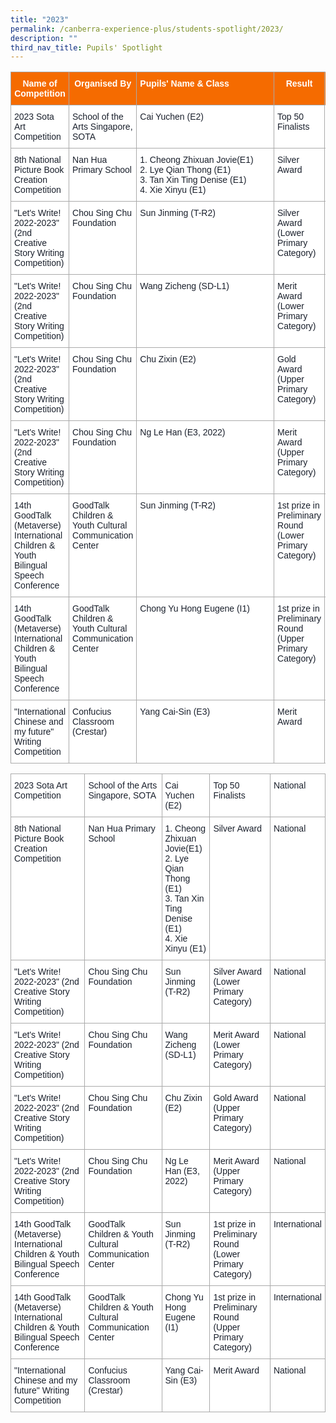 ```yaml
---
title: "2023"
permalink: /canberra-experience-plus/students-spotlight/2023/
description: ""
third_nav_title: Pupils' Spotlight
---
```

<style type="text/css">
.tg  {border-collapse:collapse;border-color:#aaa;border-spacing:0;}
.tg td{background-color:#fff;border-color:#aaa;border-style:solid;border-width:1px;color:#333;
  font-family:Arial, sans-serif;font-size:14px;overflow:hidden;padding:10px 5px;word-break:normal;}
.tg th{background-color:#f38630;border-color:#aaa;border-style:solid;border-width:1px;color:#fff;
  font-family:Arial, sans-serif;font-size:14px;font-weight:normal;overflow:hidden;padding:10px 5px;word-break:normal;}
.tg .tg-mv92{background-color:#f56b00;color:#ffffff;font-weight:bold;text-align:center;vertical-align:top}
.tg .tg-ryel{background-color:#FFF;color:#1A202C;text-align:left;vertical-align:top}
</style>
<table class="tg">
<thead>
  <tr>
    <th class="tg-mv92">Name of Competition</th>
    <th class="tg-mv92">Organised By</th>
    <th class="tg-mv92">
			Pupils'&nbsp;Name&nbsp;&amp;&nbsp;Class&nbsp;&nbsp;&nbsp;&nbsp;&nbsp;&nbsp;&nbsp;&nbsp;&nbsp;&nbsp;&nbsp;&nbsp;&nbsp;&nbsp;&nbsp;&nbsp;&nbsp;</th>
    <th class="tg-mv92">Result</th>
    <th class="tg-mv92">Level<br></th>
  </tr>
</thead>
<tbody>
  <tr>
    <td class="tg-ryel">2023 Sota Art Competition</td>
    <td class="tg-ryel">School of the Arts Singapore, SOTA</td>
    <td class="tg-ryel">Cai Yuchen (E2)</td>
    <td class="tg-ryel">Top   50 Finalists</td>
    <td class="tg-ryel">National</td>
  </tr>
  <tr>
    <td class="tg-ryel">8th National Picture Book Creation Competition</td>
    <td class="tg-ryel">Nan Hua Primary School</td>
    <td class="tg-ryel">1. Cheong Zhixuan Jovie(E1)<br>2. Lye Qian Thong (E1)<br>3. Tan Xin Ting Denise (E1)<br>4. Xie Xinyu (E1)</td>
    <td class="tg-ryel">Silver   Award</td>
    <td class="tg-ryel">National</td>
  </tr>
  <tr>
    <td class="tg-ryel">"Let's   Write! 2022-2023" (2nd Creative Story Writing Competition)</td>
    <td class="tg-ryel">Chou Sing Chu Foundation</td>
    <td class="tg-ryel">Sun Jinming (T-R2)</td>
    <td class="tg-ryel">Silver   Award (Lower Primary Category)</td>
    <td class="tg-ryel">National</td>
  </tr>
  <tr>
    <td class="tg-ryel">"Let's Write! 2022-2023" (2nd Creative Story Writing Competition)</td>
    <td class="tg-ryel">Chou Sing Chu Foundation</td>
    <td class="tg-ryel">Wang Zicheng (SD-L1)</td>
    <td class="tg-ryel">Merit   Award (Lower Primary Category)</td>
    <td class="tg-ryel">National</td>
  </tr>
  <tr>
    <td class="tg-ryel">"Let's Write! 2022-2023" (2nd Creative Story Writing Competition)</td>
    <td class="tg-ryel">Chou Sing Chu Foundation</td>
    <td class="tg-ryel">Chu Zixin (E2)</td>
    <td class="tg-ryel">Gold   Award (Upper Primary Category)</td>
    <td class="tg-ryel">National</td>
  </tr>
  <tr>
    <td class="tg-ryel">"Let's Write! 2022-2023" (2nd Creative Story Writing Competition)</td>
    <td class="tg-ryel">Chou Sing Chu Foundation</td>
    <td class="tg-ryel">Ng Le Han (E3, 2022)</td>
    <td class="tg-ryel">Merit   Award (Upper Primary Category)</td>
    <td class="tg-ryel">National</td>
  </tr>
  <tr>
    <td class="tg-ryel">14th GoodTalk (Metaverse) International Children &amp; Youth Bilingual Speech Conference</td>
    <td class="tg-ryel">GoodTalk Children &amp; Youth Cultural Communication Center</td>
    <td class="tg-ryel">Sun Jinming (T-R2)</td>
    <td class="tg-ryel">1st   prize in Preliminary Round (Lower Primary Category)</td>
    <td class="tg-ryel">International</td>
  </tr>
  <tr>
    <td class="tg-ryel">14th GoodTalk (Metaverse) International Children &amp; Youth Bilingual Speech Conference</td>
    <td class="tg-ryel">GoodTalk Children &amp; Youth Cultural Communication Center</td>
    <td class="tg-ryel">Chong Yu Hong Eugene (I1)</td>
    <td class="tg-ryel">1st   prize in Preliminary Round (Upper Primary Category)</td>
    <td class="tg-ryel">International</td>
  </tr>
  <tr>
    <td class="tg-ryel">"International Chinese and my future" Writing Competition</td>
    <td class="tg-ryel">Confucius Classroom (Crestar)</td>
    <td class="tg-ryel">Yang Cai-Sin (E3)</td>
    <td class="tg-ryel">Merit Award</td>
    <td class="tg-ryel">National</td>
  </tr>
</tbody>
</table>

<style type="text/css">
.tg  {border-collapse:collapse;border-color:#aaa;border-spacing:0;}
.tg td{background-color:#fff;border-color:#aaa;border-style:solid;border-width:1px;color:#333;
  font-family:Arial, sans-serif;font-size:14px;overflow:hidden;padding:10px 5px;word-break:normal;}
.tg th{background-color:#f38630;border-color:#aaa;border-style:solid;border-width:1px;color:#fff;
  font-family:Arial, sans-serif;font-size:14px;font-weight:normal;overflow:hidden;padding:10px 5px;word-break:normal;}
.tg .tg-mv92{background-color:#f56b00;color:#ffffff;font-weight:bold;text-align:center;vertical-align:top}
.tg .tg-ryel{background-color:#FFF;color:#1A202C;text-align:left;vertical-align:top}
</style>
<table class="tg">

<tbody>
  <tr>
    <td class="tg-ryel">2023 Sota Art Competition</td>
    <td class="tg-ryel">School of the Arts Singapore, SOTA</td>
    <td class="tg-ryel">Cai Yuchen (E2)</td>
    <td class="tg-ryel">Top   50 Finalists</td>
    <td class="tg-ryel">National</td>
  </tr>
  <tr>
    <td class="tg-ryel">8th National Picture Book Creation Competition</td>
    <td class="tg-ryel">Nan Hua Primary School</td>
    <td class="tg-ryel">1. Cheong Zhixuan Jovie(E1)<br>2. Lye Qian Thong (E1)<br>3. Tan Xin Ting Denise (E1)<br>4. Xie Xinyu (E1)</td>
    <td class="tg-ryel">Silver   Award</td>
    <td class="tg-ryel">National</td>
  </tr>
  <tr>
    <td class="tg-ryel">"Let's   Write! 2022-2023" (2nd Creative Story Writing Competition)</td>
    <td class="tg-ryel">Chou Sing Chu Foundation</td>
    <td class="tg-ryel">Sun Jinming (T-R2)</td>
    <td class="tg-ryel">Silver   Award (Lower Primary Category)</td>
    <td class="tg-ryel">National</td>
  </tr>
  <tr>
    <td class="tg-ryel">"Let's Write! 2022-2023" (2nd Creative Story Writing Competition)</td>
    <td class="tg-ryel">Chou Sing Chu Foundation</td>
    <td class="tg-ryel">Wang Zicheng (SD-L1)</td>
    <td class="tg-ryel">Merit   Award (Lower Primary Category)</td>
    <td class="tg-ryel">National</td>
  </tr>
  <tr>
    <td class="tg-ryel">"Let's Write! 2022-2023" (2nd Creative Story Writing Competition)</td>
    <td class="tg-ryel">Chou Sing Chu Foundation</td>
    <td class="tg-ryel">Chu Zixin (E2)</td>
    <td class="tg-ryel">Gold   Award (Upper Primary Category)</td>
    <td class="tg-ryel">National</td>
  </tr>
  <tr>
    <td class="tg-ryel">"Let's Write! 2022-2023" (2nd Creative Story Writing Competition)</td>
    <td class="tg-ryel">Chou Sing Chu Foundation</td>
    <td class="tg-ryel">Ng Le Han (E3, 2022)</td>
    <td class="tg-ryel">Merit   Award (Upper Primary Category)</td>
    <td class="tg-ryel">National</td>
  </tr>
  <tr>
    <td class="tg-ryel">14th GoodTalk (Metaverse) International Children &amp; Youth Bilingual Speech Conference</td>
    <td class="tg-ryel">GoodTalk Children &amp; Youth Cultural Communication Center</td>
    <td class="tg-ryel">Sun Jinming (T-R2)</td>
    <td class="tg-ryel">1st   prize in Preliminary Round (Lower Primary Category)</td>
    <td class="tg-ryel">International</td>
  </tr>
  <tr>
    <td class="tg-ryel">14th GoodTalk (Metaverse) International Children &amp; Youth Bilingual Speech Conference</td>
    <td class="tg-ryel">GoodTalk Children &amp; Youth Cultural Communication Center</td>
    <td class="tg-ryel">Chong Yu Hong Eugene (I1)</td>
    <td class="tg-ryel">1st   prize in Preliminary Round (Upper Primary Category)</td>
    <td class="tg-ryel">International</td>
  </tr>
  <tr>
    <td class="tg-ryel">"International Chinese and my future" Writing Competition</td>
    <td class="tg-ryel">Confucius Classroom (Crestar)</td>
    <td class="tg-ryel">Yang Cai-Sin (E3)</td>
    <td class="tg-ryel">Merit Award</td>
    <td class="tg-ryel">National</td>
  </tr>
</tbody>
</table>